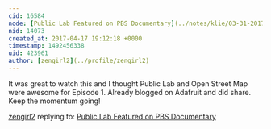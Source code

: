 ```yaml
---
cid: 16584
node: [Public Lab Featured on PBS Documentary](../notes/klie/03-31-2017/public-lab-featured-on-pbs-documentary)
nid: 14073
created_at: 2017-04-17 19:12:18 +0000
timestamp: 1492456338
uid: 423961
author: [zengirl2](../profile/zengirl2)
---
```


It was great to watch this and I thought Public Lab and Open Street Map were awesome for Episode 1. Already blogged on Adafruit and did share. Keep the momentum going!

[zengirl2](../profile/zengirl2) replying to: [Public Lab Featured on PBS Documentary](../notes/klie/03-31-2017/public-lab-featured-on-pbs-documentary)

